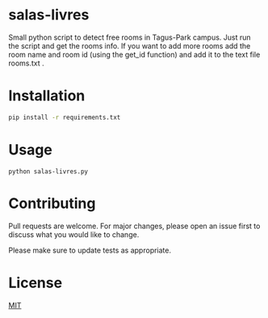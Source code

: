 # salas-livres
Small python script to detect free rooms in Tagus-Park campus. Just run the script and get the rooms info. If you want to add more rooms add the room name and room id (using the get_id function) and add it to the text file rooms.txt .

# Installation
```bash
pip install -r requirements.txt
```

# Usage
```
python salas-livres.py
```

# Contributing
Pull requests are welcome. For major changes, please open an issue first to discuss what you would like to change.

Please make sure to update tests as appropriate.

# License
[MIT](https://choosealicense.com/licenses/mit/)
